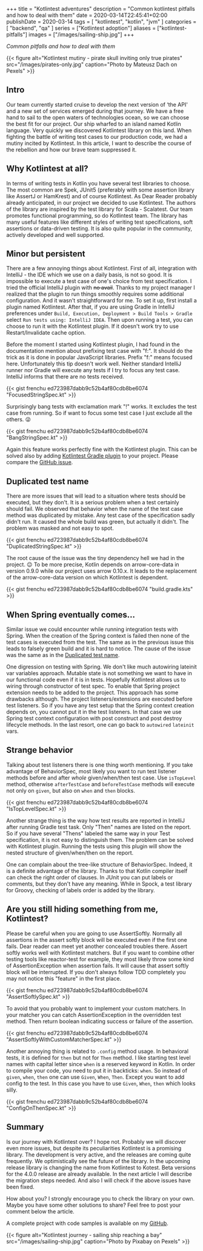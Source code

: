 +++
title = "Kotlintest adventures"
description = "Common kotlintest pitfalls and how to deal with them"
date = 2020-03-14T22:45:41+02:00
publishDate = 2020-03-14
tags = [
    "kotlintest",
    "kotlin",
    "jvm"
]
categories = [
    "backend",
    "qa"
]
series = ["Kotlintest adoption"]
aliases = ["kotlintest-pitfalls"]
images = ["/images/sailing-ship.jpg"]
+++

_Common pitfalls and how to deal with them_

{{< figure alt="Kotlintest mutiny - pirate skull inviting only true pirates" src="/images/pirates-only.jpg" caption="Photo by Mateusz Dach on Pexels" >}}

## Intro

Our team currently started cruise to develop the next version of ‘the API' and a new set of services emerged during that journey. We have a free hand to sail to the open waters of technologies ocean, so we can choose the best fit for our project. Our ship wharfed to an island named Kotlin language. Very quickly we discovered Kotlintest library on this land. When fighting the battle of writing test cases to our production code, we had a mutiny incited by Kotlintest. In this article, I want to describe the course of the rebellion and how our brave team suppressed it.

## Why Kotlintest at all?

In terms of writing tests in Kotlin you have several test libraries to choose. The most common are Spek, JUnit5 (preferably with some assertion library like AssertJ or HamKrest) and of course Kotlintest. As Dear Reader probably already anticipated, in our project we decided to use Kotlintest. The authors of the library are inspired by the test library for Scala - Scalatest. Our team promotes functional programming, so do Kotlintest team. The library has many useful features like different styles of writing test specifications, soft assertions or data-driven testing. It is also quite popular in the community, actively developed and well supported.

## Minor but persistent

There are a few annoying things about Kotlintest. First of all, integration with IntelliJ - the IDE which we use on a daily basis, is not so good. It is impossible to execute a test case of one's choice from test specification. I tried the official IntelliJ plugin with ~~no avail~~. Thanks to my project manager I realized that the plugin to run things smoothly requires some additional configuration. And it wasn't straightforward for me. To set it up, first install a plugin named Kotlintest. After that, if you are using Gradle in IntelliJ preferences under `Build, Execution, Deployment > Build Tools > Gradle` select `Run tests using: IntelliJ IDEA`. Then upon running a test, you can choose to run it with the Kotlintest plugin. If it doesn't work try to use Restart/Invalidate cache option.

Before the moment I started using Kotlintest plugin, I had found in the documentation mention about prefixing test case with "f:". It should do the trick as it is done in popular JavaScript libraries. Prefix "f:" means focused here. Unfortunately this tip doesn't work well. Neither standard IntelliJ runner nor Gradle will execute any tests if I try to focus any test case. IntelliJ informs that there are no tests received.

{{< gist frenchu ed723987dabb9c52b4af80cdb8be6074 "FocusedStringSpec.kt" >}}

Surprisingly bang tests with exclamation mark "!" works. It excludes the test case from running. So if want to focus some test case I just exclude all the others. :stuck_out_tongue_winking_eye:

{{< gist frenchu ed723987dabb9c52b4af80cdb8be6074 "BangStringSpec.kt" >}}

Again this feature works perfectly fine with the Kotlintest plugin. This can be solved also by adding [Kotlintest Gradle plugin](https://plugins.gradle.org/plugin/io.kotlintest) to your project. Please compare the [GitHub issue](https://github.com/kotest/kotest/issues/605).

## Duplicated test name

There are more issues that will lead to a situation where tests should be executed, but they don't. It is a serious problem when a test certainly should fail. We observed that behavior when the name of the test case method was duplicated by mistake. Any test case of the specification sadly didn't run. It caused the whole build was green, but actually it didn't. The problem was masked and not easy to spot.

{{< gist frenchu ed723987dabb9c52b4af80cdb8be6074 "DuplicatedStringSpec.kt" >}}

The root cause of the issue was the tiny dependency hell we had in the project. :wink: To be more precise, Kotlin depends on arrow-core-data in version 0.9.0 while our project uses arrow 0.10.x. It leads to the replacement of the arrow-core-data version on which Kotlintest is dependent.

{{< gist frenchu ed723987dabb9c52b4af80cdb8be6074 "build.gradle.kts" >}}

## When Spring eventually comes...

Similar issue we could encounter while running integration tests with Spring. When the creation of the Spring context is failed then none of the test cases is executed from the test. The same as in the previous issue this leads to falsely green build and it is hard to notice. The cause of the issue was the same as in the [Duplicated test name](#duplicated-test-name).

One digression on testing with Spring. We don't like much autowiring lateinit var variables approach. Mutable state is not something we want to have in our functional code even if it is in tests. Hopefully Kotlintest allows us to wiring through constructor of test spec. To enable that Spring project extension needs to be added to the project. This approach has some drawbacks although. The project listeners/extensions are executed before test listeners. So if you have any test setup that the Spring context creation depends on, you cannot put it in the test listeners. In that case we use Spring test context configuration with post construct and post destroy lifecycle methods. In the last resort, one can go back to `autowired` `lateinit` vars.

## Strange behavior

Talking about test listeners there is one thing worth mentioning. If you take advantage of BehaviorSpec, most likely you want to run test listener methods before and after _whole_ given/when/then test case. Use `isTopLevel` method, otherwise `afterTestCase` and `beforeTestCase` methods will execute not only on `given`, but also on `when` and `then` blocks.

{{< gist frenchu ed723987dabb9c52b4af80cdb8be6074 "IsTopLevelSpec.kt" >}}

Another strange thing is the way how test results are reported in IntelliJ after running Gradle test task. Only "Then" names are listed on the report. So if you have several "Thens" labeled the same way in your Test specification, it is not easy to distinguish them. The problem can be solved with Kotlintest plugin. Running the tests using this plugin will show the nested structure of given/when/then on the report.

One can complain about the tree-like structure of BehaviorSpec. Indeed, it is a definite advantage of the library. Thanks to that Kotlin compiler itself can check the right order of clauses. In JUnit you can put labels or comments, but they don't have any meaning. While in Spock, a test library for Groovy, checking of labels order is added by the library.

## Are you still hiding something from me, Kotlintest?

Please be careful when you are going to use AssertSoftly. Normally all assertions in the assert softly block will be executed even if the first one fails. Dear reader can meet yet another concealed troubles there. Assert softly works well with Kotlintest matchers. But if you want to combine other testing tools like reactor-test for example, they most likely throw some kind of AssertionException when assertion fails. It will cause that assert softly block will be interrupted. If you don't always follow TDD completely you may not notice this "feature" in the first place.

{{< gist frenchu ed723987dabb9c52b4af80cdb8be6074 "AssertSoftlySpec.kt" >}}

To avoid that you probably want to implement your custom matchers. In your matcher you can catch AssertionException in the overridden test method. Then return boolean indicating success or failure of the assertion.

{{< gist frenchu ed723987dabb9c52b4af80cdb8be6074 "AssertSoftlyWithCustomMatcherSpec.kt" >}}

Another annoying thing is related to `.config` method usage. In behavioral tests, it is defined for `then` but not for `Then` method. I like starting test level names with capital letter since `when` is a reserved keyword in Kotlin. In order to compile your code, you need to put it in backticks: ``when``. So instead of `given`, ``when``, `then` one can use `Given`, `When`, `Then`. Except you want to add config to the test. In this case you have to use `Given`, `When`, `then` which looks silly.

{{< gist frenchu ed723987dabb9c52b4af80cdb8be6074 "ConfigOnThenSpec.kt" >}}

## Summary

Is our journey with Kotlintest over? I hope not. Probably we will discover even more issues, but despite its peculiarities Kotlintest is a promising library. The development is very active, and the releases are coming quite frequently. We optimistically see the future of the library. In the upcoming release library is changing the name from Kotlintest to Kotest. Beta versions for the 4.0.0 release are already available. In the next article I will describe the migration steps needed. And also I will check if the above issues have been fixed.

How about you? I strongly encourage you to check the library on your own. Maybe you have some other solutions to share? Feel free to post your comment below the article.

A complete project with code samples is available on my [GitHub](https://github.com/frenchu/kotlintest-pitfalls).

{{< figure alt="Kotlintest journey - sailing ship reaching a bay" src="/images/sailing-ship.jpg" caption="Photo by Pixabay on Pexels" >}}